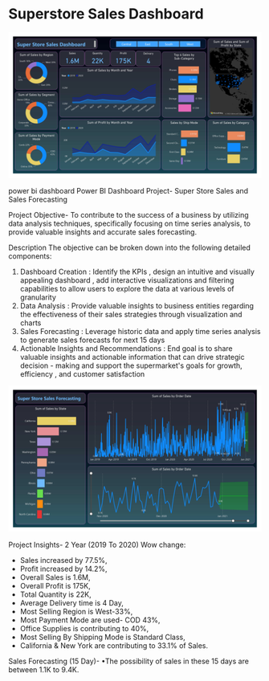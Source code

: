# Superstore Sales Dashboard

![Company Logo](https://github.com/AmanJaiswal9973/superstore_sales_dashboard/blob/main/superstore%20sales%20dashboard%201_page-0001.jpg)

power bi dashboard
Power BI Dashboard Project- Super Store Sales and Sales Forecasting

Project Objective-
To contribute to the success of a business by utilizing data analysis techniques, specifically focusing on time series analysis, to provide valuable insights and accurate sales forecasting.

Description 
The objective can be broken down into the following detailed components: 
1. Dashboard Creation : Identify the KPIs , design an intuitive and visually appealing dashboard , add interactive visualizations and filtering capabilities to allow users to explore the data at various levels of granularity
2. Data Analysis : Provide valuable insights to business entities regarding the effectiveness of their sales strategies through  visualization and charts
3. Sales Forecasting : Leverage historic data and apply time series analysis to generate sales forecasts for next 15 days
4. Actionable Insights and Recommendations : End goal is to share valuable insights and actionable information that can drive strategic decision - making and support the supermarket's goals for growth, efficiency  , and customer satisfaction

![Company Logo](https://github.com/AmanJaiswal9973/superstore_sales_dashboard/blob/main/superstore%20sales%20dashboard%202_page-0001.jpg)
   
Project Insights- 2 Year (2019 To 2020)
Wow change: 
* Sales increased by 77.5%, 
* Profit increased by 14.2%, 
* Overall Sales is 1.6M,
* Overall Profit is 175K,
* Total Quantity is 22K,
* Average Delivery time is 4 Day,
* Most Selling Region is West-33%,
* Most Payment Mode are used- COD 43%,
* Office Supplies is contributing to 40%,
* Most Selling By Shipping Mode is Standard Class,
* California & New York are contributing to 33.1% of Sales.

Sales Forecasting (15 Day)-
•The possibility of sales in these 15 days are between 1.1K to 9.4K.
